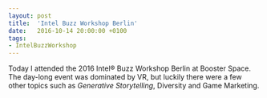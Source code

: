 ```yaml
---
layout: post
title:  'Intel Buzz Workshop Berlin'
date:   2016-10-14 20:00:00 +0100
tags:
- IntelBuzzWorkshop
---
```


Today I attended the 2016 Intel® Buzz Workshop Berlin at Booster Space. The day-long event was dominated by VR, but luckily there were a few other topics such as *Generative Storytelling*, Diversity and Game Marketing.
